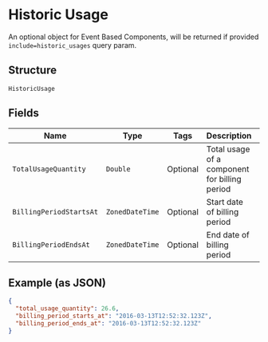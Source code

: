 
# Historic Usage

An optional object for Event Based Components, will be returned if provided `include=historic_usages` query param.

## Structure

`HistoricUsage`

## Fields

| Name | Type | Tags | Description | Getter | Setter |
|  --- | --- | --- | --- | --- | --- |
| `TotalUsageQuantity` | `Double` | Optional | Total usage of a component for billing period | Double getTotalUsageQuantity() | setTotalUsageQuantity(Double totalUsageQuantity) |
| `BillingPeriodStartsAt` | `ZonedDateTime` | Optional | Start date of billing period | ZonedDateTime getBillingPeriodStartsAt() | setBillingPeriodStartsAt(ZonedDateTime billingPeriodStartsAt) |
| `BillingPeriodEndsAt` | `ZonedDateTime` | Optional | End date of billing period | ZonedDateTime getBillingPeriodEndsAt() | setBillingPeriodEndsAt(ZonedDateTime billingPeriodEndsAt) |

## Example (as JSON)

```json
{
  "total_usage_quantity": 26.6,
  "billing_period_starts_at": "2016-03-13T12:52:32.123Z",
  "billing_period_ends_at": "2016-03-13T12:52:32.123Z"
}
```

